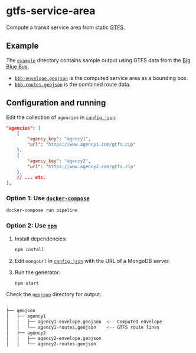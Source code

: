 # gtfs-service-area

Compute a transit service area from static [GTFS](https://gtfs.org/reference/static).

## Example

The [`example`](example/) directory contains sample output using GTFS data from the [Big Blue Bus](http://gtfs.bigbluebus.com).

* [`bbb-envelope.geojson`](example/bbb-envelope.geojson) is the computed service area as a bounding box.
* [`bbb-routes.geojson`](example/bbb-routes.geojson) is the combined route data.


## Configuration and running

Edit the collection of `agencies` in [`config.json`](config.json):

```json
"agencies": [
    {
        "agency_key": "agency1",
        "url": "https://www.agency1.com/gtfs.zip"
    },
    {
        "agency_key": "agency2",
        "url": "https://www.agency2.com/gtfs.zip"
    },
    // ... etc.
],
```

### Option 1: Use [`docker-compose`](https://docs.docker.com/compose/)

````bash
docker-compose run pipeline
````

### Option 2: Use [`npm`](https://www.npmjs.com/)

1. Install dependencies:

    ```bash
    npm install
    ```

1. Edit `mongoUrl` in [`config.json`](config.json) with the URL of a MongoDB server.

1. Run the generator:

    ```bash
    npm start
    ```

Check the [`geojson`](geojson/) directory for output:

```bash
.
├── geojson
│   ├── agency1
│   │   ├── agency1-envelope.geojson  <-- Computed envelope
│   │   └── agency1-routes.geojson    <-- GTFS route lines
│   ├── agency2
│   │   ├── agency2-envelope.geojson
│   │   └── agency2-routes.geojson
```
